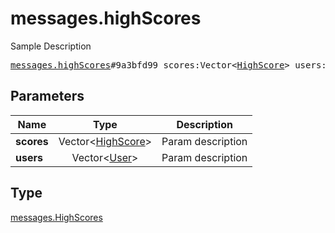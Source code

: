 # messages.highScores

Sample Description

<pre>
<a href="../constructor/messages.highScores.md">messages.highScores</a>#9a3bfd99 scores:Vector&lt;<a href="../type/HighScore.md">HighScore</a>&gt; users:Vector&lt;<a href="../type/User.md">User</a>&gt; = <a href="../type/messages.HighScores.md">messages.HighScores</a>;</pre>
## Parameters

| Name | Type | Description |
|------|:----:|-------------|
| **scores** | Vector&lt;<a href="../type/HighScore.md">HighScore</a>&gt; | Param description |
| **users** | Vector&lt;<a href="../type/User.md">User</a>&gt; | Param description |

## Type

<a href="../type/messages.HighScores.md">messages.HighScores</a>
